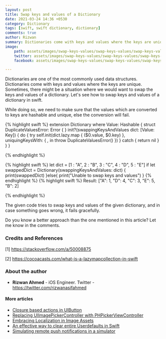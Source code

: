 ```yaml
---
layout: post
title: Swap keys and values of a Dictionary
date: 2021-03-24 14:36 +0530
category: Dictionary
tags: [swift, swift dictionary, dictionary]
comments: true
author: Rizwan
summary: Dictionaries come with keys and values where the keys are unique. Sometimes, there might be a situation where we would want to swap the keys and values of a dictionary. Let's see how to do it.
image:
    path: assets/images/swap-keys-values/swap-keys-values/swap-keys-values-fb.jpg
    twitter: assets/images/swap-keys-values/swap-keys-values/swap-keys-values-twitter.jpg
    facebook: assets/images/swap-keys-values/swap-keys-values/swap-keys-values-fb.jpg

---
```


Dictionaries are one of the most commonly used data structures. Dictionaries come with keys and values where the keys are unique. Sometimes, there might be a situation where we would want to swap the keys and values of a dictionary. Let's see how to swap keys and values of a dictionary in swift.

While doing so, we need to make sure that the values which are converted to keys are hashable and unique, else the conversion will fail.

{% highlight swift %}
extension Dictionary where Value: Hashable {
    struct DuplicateValuesError: Error { }
    init?(swappingKeysAndValues dict: [Value:  Key]) {
        do {
            try self.init(dict.lazy.map { ($0.value, $0.key) },
                          uniquingKeysWith: { _,_ in throw DuplicateValuesError() })
        } catch {
            return nil
        }
    }
}

{% endhighlight %}

{% highlight swift %}
let dict = [1 : "A", 2 : "B", 3 : "C", 4 : "D", 5 : "E"]
if let swappedDict = Dictionary(swappingKeysAndValues: dict) {
    print(swappedDict)
}else{
    print("Unable to swap keys and values")
}
{% endhighlight %}
{% highlight swift %}
Result:
["A": 1, "D": 4, "C": 3, "E": 5, "B": 2]

{% endhighlight %}

The given code tries to swap keys and values of the given dictionary, and in case something goes wrong, it fails gracefully.

Do you know a better approach than the one mentioned in this article? Let me know in the comments.

### Credits and References

[1] <https://stackoverflow.com/a/50008875>

[2] <https://cocoacasts.com/what-is-a-lazymapcollection-in-swift>

### About the author

- **Rizwan Ahmed** - iOS Engineer.  Twitter - <https://twitter.com/rizwanasifahmed>

#### More articles

- [Closure based actions in UIButton](/blog/2020/11/02/closure-based-actions-in-uibutton/)
- [Replacing UIImagePickerController with PHPickerViewController](/blog/2020/08/29/replacing-uiimagepickercontroller-with-phpickerviewcontroller/)
- [Embracing Localization in Image Assets](/blog/2020/06/14/embracing-localization-in-image-assets/)
- [An effective way to clear entire Userdefaults in Swift](/blog/2020/05/19/an-effective-way-to-clear-entire-userdefaults-in-swift/)
- [Simulating remote push notifications in a simulator](/blog/2020/02/13/simulating-remote-push-notifications-in-a-simulator/)
